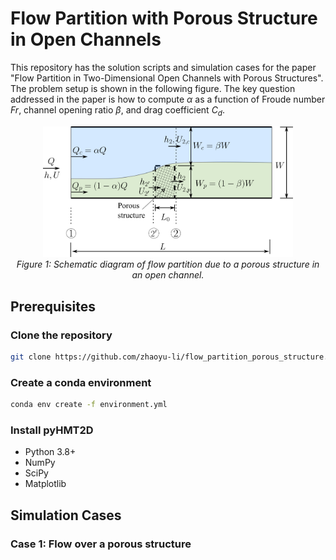 # Flow Partition with Porous Structure in Open Channels

This repository has the solution scripts and simulation cases for the paper "Flow Partition in Two-Dimensional Open Channels with Porous Structures". The problem setup is shown in the following figure. The key question addressed in the paper is how to compute $\alpha$ as a function of Froude number $Fr$, channel opening ratio $\beta$, and drag coefficient $C_d$.

<p align="center">
  <img src="images/scheme_diagram_side.png" width="400" alt="Flow over porous structure">
  <br>
  <em>Figure 1: Schematic diagram of flow partition due to a porous structure in an open channel.</em>
</p>

## Prerequisites

### Clone the repository

```bash
git clone https://github.com/zhaoyu-li/flow_partition_porous_structure.git
```

### Create a conda environment

```bash
conda env create -f environment.yml
```

### Install pyHMT2D


- Python 3.8+
- NumPy
- SciPy
- Matplotlib


## Simulation Cases

### Case 1: Flow over a porous structure




